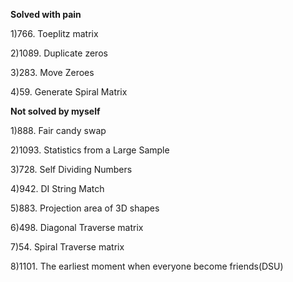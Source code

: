**Solved with pain**

1)766. Toeplitz matrix

2)1089. Duplicate zeros

3)283. Move Zeroes

4)59. Generate Spiral Matrix

**Not solved by myself**

1)888. Fair candy swap

2)1093. Statistics from a Large Sample

3)728. Self Dividing Numbers

4)942. DI String Match

5)883. Projection area of 3D shapes

6)498. Diagonal Traverse matrix

7)54. Spiral Traverse matrix

8)1101. The earliest moment when everyone become friends(DSU)